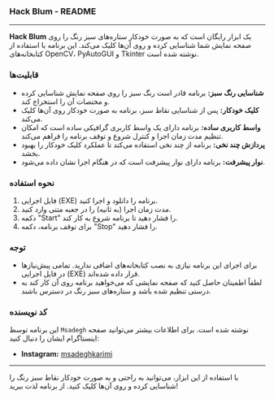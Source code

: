### Hack Blum - README

---

**Hack Blum** یک ابزار رایگان است که به صورت خودکار ستاره‌های سبز رنگ را روی صفحه نمایش شما شناسایی کرده و روی آن‌ها کلیک می‌کند. این برنامه با استفاده از کتابخانه‌های OpenCV، PyAutoGUI و Tkinter نوشته شده است.

### قابلیت‌ها

- **شناسایی رنگ سبز:** برنامه قادر است رنگ سبز را روی صفحه نمایش شناسایی کرده و مختصات آن را استخراج کند.
- **کلیک خودکار:** پس از شناسایی نقاط سبز، برنامه به صورت خودکار روی آن‌ها کلیک می‌کند.
- **واسط کاربری ساده:** برنامه دارای یک واسط کاربری گرافیکی ساده است که امکان تنظیم مدت زمان اجرا و کنترل شروع و توقف برنامه را فراهم می‌کند.
- **پردازش چند نخی:** برنامه از چند نخی استفاده می‌کند تا عملکرد کلیک خودکار را بهبود بخشد.
- **نوار پیشرفت:** برنامه دارای نوار پیشرفت است که در هنگام اجرا نشان داده می‌شود.

### نحوه استفاده

1. فایل اجرایی (EXE) برنامه را دانلود و اجرا کنید.
2. مدت زمان اجرا (به ثانیه) را در جعبه متنی وارد کنید.
3. دکمه "Start" را فشار دهید تا برنامه شروع به کار کند.
4. برای توقف برنامه، دکمه "Stop" را فشار دهید.

### توجه

- برای اجرای این برنامه نیازی به نصب کتابخانه‌های اضافی ندارید. تمامی پیش‌نیازها در فایل اجرایی (EXE) قرار داده شده‌اند.
- لطفاً اطمینان حاصل کنید که صفحه نمایشی که می‌خواهید برنامه روی آن کار کند به درستی تنظیم شده باشد و ستاره‌های سبز رنگ در دسترس باشند.

### کد نویسنده

این برنامه توسط `Msadegh` نوشته شده است. برای اطلاعات بیشتر می‌توانید صفحه اینستاگرام ایشان را دنبال کنید:
- **Instagram:** [msadeghkarimi](https://instagram.com/msadeghkarimi)

---

با استفاده از این ابزار، می‌توانید به راحتی و به صورت خودکار نقاط سبز رنگ را شناسایی کرده و روی آن‌ها کلیک کنید. از برنامه لذت ببرید!
